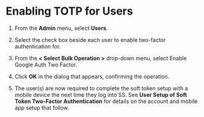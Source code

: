 [title]: # (Enabling TOTP for Users)
[tags]: # (XXX)
[priority]: # (40)

# Enabling TOTP for Users

1. From the **Admin** menu, select **Users**.

1. Select the check box beside each user to enable two-factor authentication for.

1. From the **< Select Bulk Operation >** drop-down menu, select Enable Google Auth Two Factor.

1. Click **OK** in the dialog that appears, confirming the operation.

1. The user(s) are now required to complete the soft token setup with a mobile device the next time they log into SS. See **User Setup of Soft Token Two-Factor Authentication** for details on the account and mobile app setup that follow.
